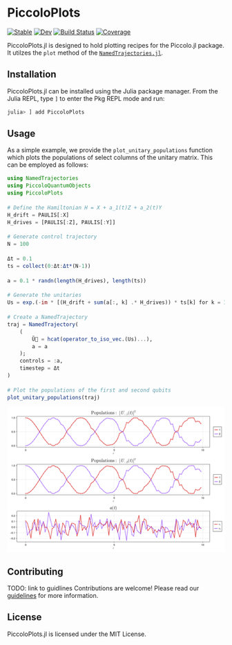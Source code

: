 # PiccoloPlots

[![Stable](https://img.shields.io/badge/docs-stable-blue.svg)](https://kestrelquantum.github.io/PiccoloPlots.jl/stable/)
[![Dev](https://img.shields.io/badge/docs-dev-blue.svg)](https://kestrelquantum.github.io/PiccoloPlots.jl/dev/)
[![Build Status](https://github.com/kestrelquantum/PiccoloPlots.jl/actions/workflows/CI.yml/badge.svg?branch=main)](https://github.com/kestrelquantum/PiccoloPlots.jl/actions/workflows/CI.yml?query=branch%3Amain)
[![Coverage](https://codecov.io/gh/kestrelquantum/PiccoloPlots.jl/branch/main/graph/badge.svg)](https://codecov.io/gh/kestrelquantum/PiccoloPlots.jl)

PiccoloPlots.jl is designed to hold plotting recipes for the Piccolo.jl package. It utilzes the `plot` method of the [`NamedTrajectories.jl`](https://github.com/kestrelquantum/NamedTrajectories.jl).

## Installation
PiccoloPlots.jl can be installed using the Julia package manager. From the Julia REPL, type `]` to enter the Pkg REPL mode and run:

```julia
julia> ] add PiccoloPlots
```

## Usage
As a simple example, we provide the `plot_unitary_populations` function which plots the populations of select columns of the unitary matrix. This can be employed as follows:

```julia
using NamedTrajectories
using PiccoloQuantumObjects
using PiccoloPlots

# Define the Hamiltonian H = X + a_1(t)Z + a_2(t)Y
H_drift = PAULIS[:X]
H_drives = [PAULIS[:Z], PAULIS[:Y]]

# Generate control trajectory 
N = 100

Δt = 0.1
ts = collect(0:Δt:Δt*(N-1))

a = 0.1 * randn(length(H_drives), length(ts))

# Generate the unitaries
Us = exp.(-im * [(H_drift + sum(a[:, k] .* H_drives)) * ts[k] for k = 1:N])

# Create a NamedTrajectory
traj = NamedTrajectory(
    (
        Ũ⃗ = hcat(operator_to_iso_vec.(Us)...),
        a = a
    );
    controls = :a,
    timestep = Δt
)

# Plot the populations of the first and second qubits
plot_unitary_populations(traj)
```
![](assets/unitary_populations.png)

## Contributing
TODO: link to guidlines
Contributions are welcome! Please read our [guidelines]() for more information.

## License
PiccoloPlots.jl is licensed under the MIT License.
